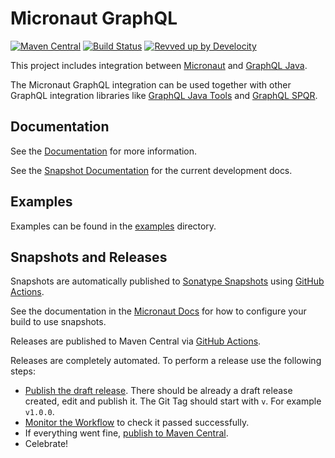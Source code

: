 # Micronaut GraphQL

[![Maven Central](https://img.shields.io/maven-central/v/io.micronaut.graphql/micronaut-graphql.svg?label=Maven%20Central)](https://search.maven.org/search?q=g:%22io.micronaut.graphql%22%20AND%20a:%22micronaut-graphql%22)
[![Build Status](https://github.com/micronaut-projects/micronaut-graphql/workflows/Java%20CI/badge.svg)](https://github.com/micronaut-projects/micronaut-graphql/actions)
[![Revved up by Develocity](https://img.shields.io/badge/Revved%20up%20by-Develocity-06A0CE?logo=Gradle&labelColor=02303A)](https://ge.micronaut.io/scans)

This project includes integration between [Micronaut](http://micronaut.io) and [GraphQL Java](https://www.graphql-java.com/).

The Micronaut GraphQL integration can be used together with other GraphQL integration libraries like
[GraphQL Java Tools](https://github.com/graphql-java-kickstart/graphql-java-tools) and [GraphQL SPQR](https://github.com/leangen/graphql-spqr).

## Documentation

See the [Documentation](https://micronaut-projects.github.io/micronaut-graphql/latest/guide/) for more information.

See the [Snapshot Documentation](https://micronaut-projects.github.io/micronaut-graphql/snapshot/guide/) for the current development docs.

## Examples

Examples can be found in the [examples](https://github.com/micronaut-projects/micronaut-graphql/tree/master/examples) directory.

## Snapshots and Releases

Snapshots are automatically published to [Sonatype Snapshots](https://oss.sonatype.org/content/repositories/snapshots/) using [GitHub Actions](https://github.com/micronaut-projects/micronaut-graphql/actions).

See the documentation in the [Micronaut Docs](https://docs.micronaut.io/latest/guide/index.html#usingsnapshots) for how to configure your build to use snapshots.

Releases are published to Maven Central via [GitHub Actions](https://github.com/micronaut-projects/micronaut-graphql/actions).

Releases are completely automated. To perform a release use the following steps:

* [Publish the draft release](https://github.com/micronaut-projects/micronaut-graphql/releases). There should be already a draft release created, edit and publish it. The Git Tag should start with `v`. For example `v1.0.0`.
* [Monitor the Workflow](https://github.com/micronaut-projects/micronaut-graphql/actions?query=workflow%3ARelease) to check it passed successfully.
* If everything went fine, [publish to Maven Central](https://github.com/micronaut-projects/micronaut-graphql/actions?query=workflow%3A"Maven+Central+Sync").
* Celebrate!